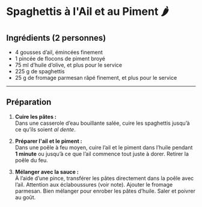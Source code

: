 # Spaghettis à l'Ail et au Piment 🌶️

## Ingrédients (2 personnes)

- 4 gousses d’ail, émincées finement  
- 1 pincée de flocons de piment broyé
- 75 ml d’huile d’olive, et plus pour le service  
- 225 g de spaghettis  
- 25 g de fromage parmesan râpé finement, et plus pour le service  

---

## Préparation


1. **Cuire les pâtes :**  
   Dans une casserole d’eau bouillante salée, cuire les spaghettis jusqu’à ce qu’ils soient *al dente*.

1. **Préparer l'ail et le piment :**  
   Dans une poêle à feu moyen, cuire l’ail et le piment dans l’huile pendant **1 minute** ou jusqu’à ce que l’ail commence tout juste à dorer. Retirer la poêle du feu.

3. **Mélanger avec la sauce :**  
   À l’aide d’une pince, transférer les pâtes directement dans la poêle avec l’ail. Attention aux éclaboussures (voir note). Ajouter le fromage parmesan. Bien mélanger pour enrober les pâtes d’huile. Saler et poivrer au goût.

